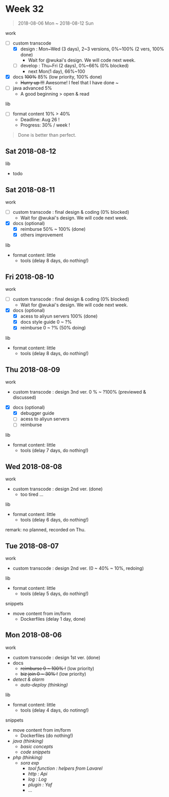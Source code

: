 # Week 32

> 2018-08-06 Mon ~ 2018-08-12 Sun

work

- [ ] custom transcode
    - [x] design : Mon~Wed (3 days), 2~3 versions, 0%~100% (2 vers, 100% done)
        - Wait for @wukai's design. We will code next week.
    - [ ] develop : Thu~Fri (2 days),  0%~66% (0% blocked)
        - next Mon(1 day), 66%~100
- [x] docs ~~100%~~ 85% (low priority, 100% done)
    - ~~Hurry up !!!~~ Awesome! I feel that I have done ~
- [ ] java advanced 5%
    - A good beginning > open & read

lib

- [ ] format content 10% > 40%
    - Deadline: Aug 26 !
    - Progress: 30% / week !

> Done is better than perfect.

## Sat 2018-08-12

lib

- todo

## Sat 2018-08-11

work

- [ ] custom transcode : final design & coding (0% blocked)
    - Wait for @wukai's design. We will code next week.
- [x] docs (optional)
    - [x] reimburse 50% ~ 100% (done)
    - [x] others improvement

lib

- format content: little
    - tools (delay 8 days, do nothing!)

## Fri 2018-08-10

work

- [ ] custom transcode : final design & coding (0% blocked)
    - Wait for @wukai's design. We will code next week.
- [x] docs (optional)
    - [x] acess to aliyun servers 100% (done)
    - [x] docs style guide 0 ~ ?%
    - [x] reimburse 0 ~ ?% (50% doing)

lib

- format content: little
    - tools (delay 8 days, do nothing!)

## Thu 2018-08-09

work

- custom transcode : design 3nd ver. 0 % ~ ?100% (previewed & discussed)
- [x] docs (optional)
    - [x] debugger guide
    - [ ] acess to aliyun servers
    - [ ] reimburse

lib

- format content: little
    - tools (delay 7 days, do nothing!)

## Wed 2018-08-08

work

- custom transcode : design 2nd ver. (done)
    - too tired …

lib

- format content: little
    - tools (delay 6 days, do nothing!)

remark: no planned, recorded on Thu.

## Tue 2018-08-07

work

- custom transcode : design 2nd ver. (0 ~ 40% ~ 10%, redoing)

lib

- format content: little
    - tools (delay 5 days, do nothing!)

snippets

- move content from im/form
    - Dockerfiles (delay 1 day, done)

## Mon 2018-08-06

work

- custom transcode : design 1st ver. (done)
- docs
    - ~~reimburse 0 ~ 100% !~~ (low priority)
    - ~~biz join 0 ~ 30% !~~ (low priority)
- _detect & alarm_
    - _auto-deploy (thinking)_

lib

- format content: little
    - tools (delay 4 days, do notinng!)

snippets

- move content from im/form
    - Dockerfiles (do nothing!)
- _java (thinking)_
    - _basic concepts_
    - _code snippets_
- _php (thinking)_
    - _sora exp_
        - _tool function : helpers from Lavarel_
        - _http : Api_
        - _log : Log_
        - _plugin : Yaf_
        - …
